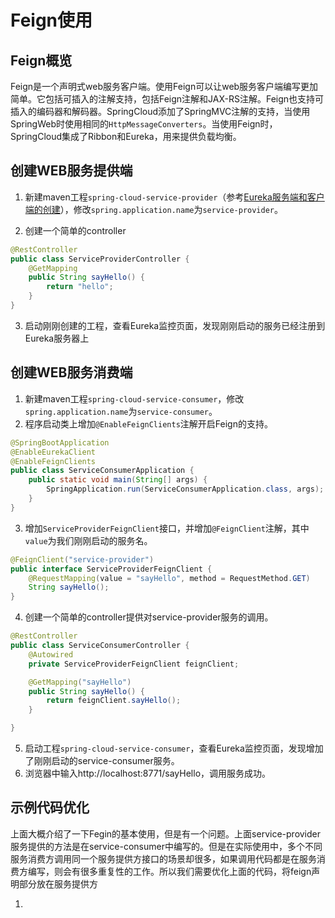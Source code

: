 # Feign使用 

## Feign概览

Feign是一个声明式web服务客户端。使用Feign可以让web服务客户端编写更加简单。它包括可插入的注解支持，包括Feign注解和JAX-RS注解。Feign也支持可插入的编码器和解码器。SpringCloud添加了SpringMVC注解的支持，当使用SpringWeb时使用相同的`HttpMessageConverters`。当使用Feign时，SpringCloud集成了Ribbon和Eureka，用来提供负载均衡。

## 创建WEB服务提供端

1. 新建maven工程`spring-cloud-service-provider`（参考[Eureka服务端和客户端的创建](eureka.md)），修改`spring.application.name`为`service-provider`。

2. 创建一个简单的controller

```java
@RestController
public class ServiceProviderController {
    @GetMapping
    public String sayHello() {
        return "hello";
    }
}
```

3. 启动刚刚创建的工程，查看Eureka监控页面，发现刚刚启动的服务已经注册到Eureka服务器上

## 创建WEB服务消费端

 1. 新建maven工程`spring-cloud-service-consumer`，修改`spring.application.name`为`service-consumer`。
 2. 程序启动类上增加`@EnableFeignClients`注解开启Feign的支持。

```java
@SpringBootApplication
@EnableEurekaClient
@EnableFeignClients
public class ServiceConsumerApplication {
    public static void main(String[] args) {
        SpringApplication.run(ServiceConsumerApplication.class, args);
    }
}
```

 3. 增加`ServiceProviderFeignClient`接口，并增加`@FeignClient`注解，其中`value`为我们刚刚启动的服务名。

```java
@FeignClient("service-provider")
public interface ServiceProviderFeignClient {
    @RequestMapping(value = "sayHello", method = RequestMethod.GET)
    String sayHello();
}
```

 4. 创建一个简单的controller提供对service-provider服务的调用。

```java
@RestController
public class ServiceConsumerController {
    @Autowired
    private ServiceProviderFeignClient feignClient;

    @GetMapping("sayHello")
    public String sayHello() {
        return feignClient.sayHello();
    }

}
```

 5. 启动工程`spring-cloud-service-consumer`，查看Eureka监控页面，发现增加了刚刚启动的service-consumer服务。
 6. 浏览器中输入http://localhost:8771/sayHello，调用服务成功。


## 示例代码优化

上面大概介绍了一下Fegin的基本使用，但是有一个问题。上面service-provider服务提供的方法是在service-consumer中编写的。但是在实际使用中，多个不同服务消费方调用同一个服务提供方接口的场景却很多，如果调用代码都是在服务消费方编写，则会有很多重复性的工作。所以我们需要优化上面的代码，将feign声明部分放在服务提供方

1. 



